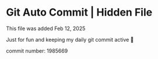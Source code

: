 # Git Auto Commit | Hidden File

This file was added Feb 12, 2025

Just for fun and keeping my daily git commit active 🤪

commit number: 1985669
